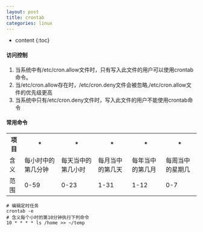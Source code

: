 ```yaml
---
layout: post
title: crontab
categories: linux
---
```

* content
{:toc}


#### 访问控制
1. 当系统中有/etc/cron.allow文件时，只有写入此文件的用户可以使用crontab命令。
2. 当/etc/cron.allow存在时，/etc/cron.deny文件会被忽略,/etc/cron.allow文件的优先级更高
3. 当系统中只有/etc/cron.deny文件时，写入此文件的用户不能使用crontab命令

#### 常用命令
<table>
	<tr>
		<th>项目</th>
		<th>*</th>
		<th>*</th>
		<th>*</th>
		<th>*</th>
		<th>*</th>
	</tr>
	<tr>
		<td>含义</td>
		<td>每小时中的第几分钟</td>
		<td>每天当中的第几小时</td>
		<td>每月当中的第几天</td>
		<td>每年当中的第几月</td>
		<td>每周当中的星期几</td>
	</tr>
	<tr>
		<td>范围</td>
		<td>0-59</td>
		<td>0-23</td>
		<td>1-31</td>
		<td>1-12</td>
		<td>0-7</td>
	</tr>

</table>


```shell
# 编辑定时任务
crontab -e
# 含义每个小时的第10分钟执行下列命令
10 * * * * ls /home >> ~/temp 
```

